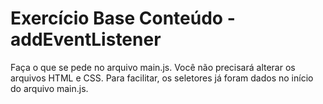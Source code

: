 # Exercício Base Conteúdo - addEventListener

Faça o que se pede no arquivo main.js. Você não precisará alterar os arquivos HTML e CSS. Para facilitar, os seletores já foram dados no início do arquivo main.js.